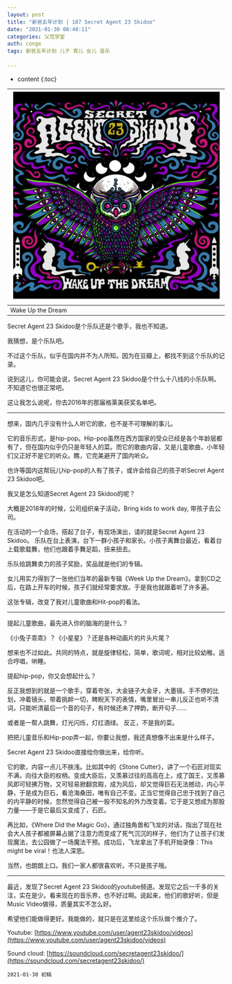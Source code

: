 ```yaml
---
layout: post
title: "新爸五年计划 | 187 Secret Agent 23 Skidoo"
date: "2021-01-30 08:40:11"
categories: 父范学堂
auth: conge
tags: 新爸五年计划 儿子 育儿 女儿 音乐

---
```

* content
{:toc}


|![Wake Up the Dream](/assets/images/父范学堂/wake_up_your_dreams.png)|
|----|
| Wake Up the Dream|


Secret Agent 23 Skidoo是个乐队还是个歌手，我也不知道。

我猜想，是个乐队吧。

不过这个乐队，似乎在国内并不为人所知。因为在豆瓣上，都找不到这个乐队的记录。

说到这儿，你可能会说，Secret Agent 23 Skidoo是个什么十八线的小乐队啊。不知道它也很正常吧。

这让我怎么说呢，你去2016年的那届格莱美获奖名单吧。





-----

想来，国内几乎没有什么人听它的歌，也不是不可理解的事儿。

它的音乐形式，是hip-pop。Hip-pop虽然在西方国家的受众已经是各个年龄层都有了，但在国内似乎仍只是年轻人的菜。而它的歌曲内容，又是儿童歌曲，小年轻们又正好不是它的听众。瞧，它完美避开了国内听众。

也许等国内这帮玩儿hip-pop的人有了孩子，或许会给自己的孩子听Secret Agent 23 Skidoo吧。

我又是怎么知道Secret Agent 23 Skidoo的呢？

大概是2018年的时候，公司组织亲子活动，Bring kids to work day, 带孩子去公司。

在活动的一个会场，搭起了台子，有现场演出，请的就是Secret Agent 23 Skidoo。 乐队在台上表演，台下一群小孩子和家长。小孩子离舞台最近，看着台上载歌载舞，他们也跟着手舞足蹈，扭来扭去。

乐队给跳舞卖力的孩子奖励，奖品就是他们的专辑。

女儿用实力得到了一张他们当年的最新专辑《Week Up the Dream》。拿到CD之后，在路上开车的时候，孩子们就经常要求放。于是我也就跟着听了许多遍。

这张专辑，改变了我对儿童歌曲和Hit-pop的看法。

----

提起儿童歌曲，最先进入你的脑海的是什么？

《小兔子乖乖》？《小星星》？还是各种动画片的片头片尾？

想来也不过如此。共同的特点，就是旋律轻松，简单，歌词呢，相对比较幼稚。适合哼唱，哄睡。

提起hip-pop，你又会想起什么？

反正我想到的就是一个歌手，穿着夸张，大金链子大金牙，大墨镜。手不停的比划，冲着镜头，带着挑衅一切，睥睨天下的表情，嘴里冒出一串儿反正也听不清词，只能听清最后一个音的句子，有时候还未了押韵，断开句子……

或者是一帮人跳舞，灯光闪烁，灯红酒绿。 反正，不是我的菜。

把把儿童音乐和Hip-pop弄一起，你要让我想，我还真想像不出来是什么样子。

Secret Agent 23 Skidoo直接给你做出来，给你听。

它的歌，内容一点儿不肤浅。比如其中的《Stone Cutter》，讲了一个石匠对现实不满，向往大臣的权柄。变成大臣后，又羡慕过往的高高在上，成了国王，又羡慕风即可轻拂万物，又可轻易掀翻宫殿，成为风后，却又觉得巨石无法撼动，内心平静，于是成为巨石，看沧海桑田，唯有自己不变。正当它觉得自己忠于找到了自己的内平静的时候，忽然觉得自己被一股不知名的外力改变着。它于是又想成为那股力量——于是它最后又变成了，石匠。

再比如，《Where Did the Magic Go》，通过独角兽和飞龙的对话，指出了现在社会大人孩子都被屏幕占据了注意力而变成了死气沉沉的样子，他们为了让孩子们发现魔法，去公园做了一场魔法干预。成功后，飞龙拿出了手机开始录像：This might be viral！也法人深思。

当然，也朗朗上口。我们一家人都很喜欢听。不只是孩子哦。

----

最近，发现了Secret Agent 23 Skidoo的youtube频道。发现它之后一千多的关注，实在是少。看来现在的音乐界，也不好过啊。说起来，他们的歌好听，但是Music Video做得，质量其实不怎么好。

希望他们能做得更好。我能做的，就只是在这里给这个乐队做个推介了。


Youtube: [https://www.youtube.com/user/agent23skidoo/videos](https://www.youtube.com/user/agent23skidoo/videos)

Sound cloud: [https://soundcloud.com/secretagent23skidoo/](https://soundcloud.com/secretagent23skidoo/)


```
2021-01-30 初稿
```

